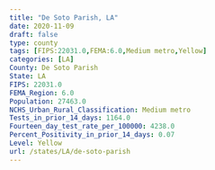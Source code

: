 ```yaml
---
title: "De Soto Parish, LA"
date: 2020-11-09
draft: false
type: county
tags: [FIPS:22031.0,FEMA:6.0,Medium metro,Yellow]
categories: [LA]
County: De Soto Parish
State: LA
FIPS: 22031.0
FEMA_Region: 6.0
Population: 27463.0
NCHS_Urban_Rural_Classification: Medium metro
Tests_in_prior_14_days: 1164.0
Fourteen_day_test_rate_per_100000: 4238.0
Percent_Positivity_in_prior_14_days: 0.07
Level: Yellow
url: /states/LA/de-soto-parish
---
```



